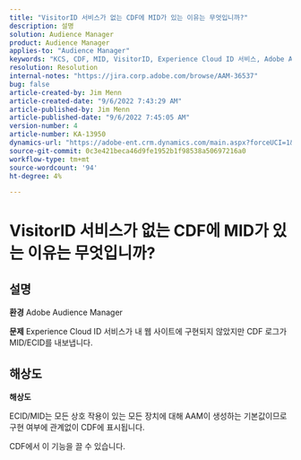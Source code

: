```yaml
---
title: "VisitorID 서비스가 없는 CDF에 MID가 있는 이유는 무엇입니까?"
description: 설명
solution: Audience Manager
product: Audience Manager
applies-to: "Audience Manager"
keywords: "KCS, CDF, MID, VisitorID, Experience Cloud ID 서비스, Adobe Audience Manager, AAM"
resolution: Resolution
internal-notes: "https://jira.corp.adobe.com/browse/AAM-36537"
bug: false
article-created-by: Jim Menn
article-created-date: "9/6/2022 7:43:29 AM"
article-published-by: Jim Menn
article-published-date: "9/6/2022 7:45:05 AM"
version-number: 4
article-number: KA-13950
dynamics-url: "https://adobe-ent.crm.dynamics.com/main.aspx?forceUCI=1&pagetype=entityrecord&etn=knowledgearticle&id=efa85997-b72d-ed11-9db1-0022480866ad"
source-git-commit: 0c3e421beca46d9fe1952b1f98538a50697216a0
workflow-type: tm+mt
source-wordcount: '94'
ht-degree: 4%

---
```


# VisitorID 서비스가 없는 CDF에 MID가 있는 이유는 무엇입니까?

## 설명


<b>환경</b>
Adobe Audience Manager

<b>문제</b>
Experience Cloud ID 서비스가 내 웹 사이트에 구현되지 않았지만 CDF 로그가 MID/ECID를 내보냅니다.


## 해상도


<b>해상도</b>

ECID/MID는 모든 상호 작용이 있는 모든 장치에 대해 AAM이 생성하는 기본값이므로 구현 여부에 관계없이 CDF에 표시됩니다.

CDF에서 이 기능을 끌 수 있습니다.
